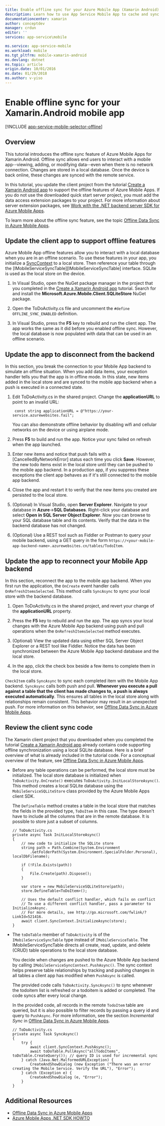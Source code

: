 ```yaml
---
title: Enable offline sync for your Azure Mobile App (Xamarin Android)
description: Learn how to use App Service Mobile App to cache and sync offline data in your Xamarin Android application
documentationcenter: xamarin
author: conceptdev
manager: crdun
editor: ''
services: app-service\mobile

ms.service: app-service-mobile
ms.workload: mobile
ms.tgt_pltfrm: mobile-xamarin-android
ms.devlang: dotnet
ms.topic: article
origin.date: 10/01/2016
ms.date: 01/29/2018
ms.author: v-yiso
---
```


# Enable offline sync for your Xamarin.Android mobile app

[!INCLUDE [app-service-mobile-selector-offline](../../includes/app-service-mobile-selector-offline.md)]

## Overview

This tutorial introduces the offline sync feature of Azure Mobile Apps for Xamarin.Android. Offline sync allows end users to interact
with a mobile app--viewing, adding, or modifying data--even when there is no network connection. Changes are stored in a local database.
Once the device is back online, these changes are synced with the remote service.

In this tutorial, you update the client project from the tutorial [Create a Xamarin Android app] to support the offline features
of Azure Mobile Apps. If you do not use the downloaded quick start server project, you must add the data access extension packages to your
project. For more information about server extension packages, see [Work with the .NET backend server SDK for Azure Mobile Apps](./app-service-mobile-dotnet-backend-how-to-use-server-sdk.md).

To learn more about the offline sync feature, see the topic [Offline Data Sync in Azure Mobile Apps].

## Update the client app to support offline features

Azure Mobile App offline features allow you to interact with a local database when you are in an offline scenario. To use
these features in your app, you initialize a [SyncContext] to a local store. Then reference your table through
the [IMobileServiceSyncTable][IMobileServiceSyncTable] interface. SQLite is used as the local store on the device.

1. In Visual Studio, open the NuGet package manager in the project that you completed in the [Create a Xamarin Android app] tutorial.  Search for and install the **Microsoft.Azure.Mobile.Client.SQLiteStore** NuGet package.

2. Open the ToDoActivity.cs file and uncomment the `#define OFFLINE_SYNC_ENABLED` definition.

3. In Visual Studio, press the **F5** key to rebuild and run the client app. The app works the same as it did before you enabled
    offline sync. However, the local database is now populated with data that can be used in an offline scenario.

## <a name="update-sync"></a>Update the app to disconnect from the backend

In this section, you break the connection to your Mobile App backend to simulate an offline situation. When you add data items, your
exception handler tells you that the app is in offline mode. In this state, new items added in the local store and are synced to
the mobile app backend when a push is executed in a connected state.

1. Edit ToDoActivity.cs in the shared project. Change the **applicationURL** to point to an invalid URL:

    ```
     const string applicationURL = @"https://your-service.azurewebsites.fail";
    ```

    You can also demonstrate offline behavior by disabling wifi and cellular networks on the device or using airplane mode.

2. Press **F5** to build and run the app. Notice your sync failed on refresh when the app launched.

3. Enter new items and notice that push fails with a [CancelledByNetworkError] status each time you click **Save**. However, the new
   todo items exist in the local store until they can be pushed to the mobile app backend.  In a production app, if you suppress these
   exceptions the client app behaves as if it's still connected to the mobile app backend.

4. Close the app and restart it to verify that the new items you created are persisted to the local store.

5. (Optional) In Visual Studio, open **Server Explorer**. Navigate to your database in **Azure**->**SQL Databases**. Right-click your
   database and select **Open in SQL Server Object Explorer**. Now you can browse to your SQL database table and its contents. Verify
   that the data in the backend database has not changed.

6. (Optional) Use a REST tool such as Fiddler or Postman to query your mobile backend, using a GET query in the
   form `https://<your-mobile-app-backend-name>.azurewebsites.cn/tables/TodoItem`.

## <a name="update-online-app"></a>Update the app to reconnect your Mobile App backend

In this section, reconnect the app to the mobile app backend. When you first run the application, the `OnCreate` event handler calls
`OnRefreshItemsSelected`. This method calls `SyncAsync` to sync your local store with the backend database.

1. Open ToDoActivity.cs in the shared project, and revert your change of the **applicationURL** property.

2. Press the **F5** key to rebuild and run the app. The app syncs your local changes with the Azure Mobile App backend using push and pull
   operations when the `OnRefreshItemsSelected` method executes.

3. (Optional) View the updated data using either SQL Server Object Explorer or a REST tool like Fiddler. Notice the data has been synchronized
   between the Azure Mobile App backend database and the local store.

4. In the app, click the check box beside a few items to complete them in the local store.

  `CheckItem` calls `SyncAsync` to sync each completed item with the Mobile App backend. `SyncAsync` calls both push and pull. **Whenever you
  execute a pull against a table that the client has made changes to, a push is always executed automatically**. This ensures all tables in the
  local store along with relationships remain consistent. This behavior may result in an unexpected push. For more information on this behavior,
  see [Offline Data Sync in Azure Mobile Apps].

## Review the client sync code

The Xamarin client project that you downloaded when you completed the tutorial [Create a Xamarin Android app] already contains code
supporting offline synchronization using a local SQLite database. Here is a brief overview of what is already included in the tutorial code. For a conceptual overview of the feature, see [Offline Data Sync in Azure Mobile Apps].

* Before any table operations can be performed, the local store must be initialized. The local store database is initialized
   when `ToDoActivity.OnCreate()` executes `ToDoActivity.InitLocalStoreAsync()`. This method creates a local SQLite database using
   the `MobileServiceSQLiteStore` class provided by the Azure Mobile Apps client SDK.

    The `DefineTable` method creates a table in the local store that matches the fields in the provided type, `ToDoItem` in this case. The type
    doesn't have to include all the columns that are in the remote database. It is possible to store just a subset of columns.

    ```
    // ToDoActivity.cs
    private async Task InitLocalStoreAsync()
    {
        // new code to initialize the SQLite store
        string path = Path.Combine(System.Environment
            .GetFolderPath(System.Environment.SpecialFolder.Personal), localDbFilename);

        if (!File.Exists(path))
        {
            File.Create(path).Dispose();
        }

        var store = new MobileServiceSQLiteStore(path);
        store.DefineTable<ToDoItem>();

        // Uses the default conflict handler, which fails on conflict
        // To use a different conflict handler, pass a parameter to InitializeAsync.
        // For more details, see http://go.microsoft.com/fwlink/?LinkId=521416.
        await client.SyncContext.InitializeAsync(store);
    }
    ```

* The `toDoTable` member of `ToDoActivity` is of the `IMobileServiceSyncTable` type instead of `IMobileServiceTable`. The IMobileServiceSyncTable
  directs all create, read, update, and delete (CRUD) table operations to the local store database.

    You decide when changes are pushed to the Azure Mobile App backend by calling `IMobileServiceSyncContext.PushAsync()`. The sync context helps
    preserve table relationships by tracking and pushing changes in all tables a client app has modified when `PushAsync` is called.

    The provided code calls `ToDoActivity.SyncAsync()` to sync whenever the todoitem list is refreshed or a todoitem is added or completed. The code
    syncs after every local change.

    In the provided code, all records in the remote `TodoItem` table are queried, but it is also possible to filter records by passing a query
    id and query to `PushAsync`. For more information, see the section *Incremental Sync* in [Offline Data Sync in Azure Mobile Apps].

    ```
    // ToDoActivity.cs
    private async Task SyncAsync()
    {
        try {
            await client.SyncContext.PushAsync();
            await toDoTable.PullAsync("allTodoItems", toDoTable.CreateQuery()); // query ID is used for incremental sync
        } catch (Java.Net.MalformedURLException) {
            CreateAndShowDialog (new Exception ("There was an error creating the Mobile Service. Verify the URL"), "Error");
        } catch (Exception e) {
            CreateAndShowDialog (e, "Error");
        }
    }
    ```

## Additional Resources

* [Offline Data Sync in Azure Mobile Apps]
* [Azure Mobile Apps .NET SDK HOWTO][8]

<!-- URLs. -->
[Create a Xamarin Android app]: ./app-service-mobile-xamarin-android-get-started.md
[Offline Data Sync in Azure Mobile Apps]: ./app-service-mobile-offline-data-sync.md

<!-- Images -->

<!-- URLs. -->
[Create a Xamarin Android app]: ./app-service-mobile-xamarin-android-get-started.md
[Offline Data Sync in Azure Mobile Apps]: ./app-service-mobile-offline-data-sync.md
[Xamarin Studio]: http://xamarin.com/download
[Xamarin extension]: http://xamarin.com/visual-studio
[SyncContext]: https://msdn.microsoft.com/zh-cn/library/azure/microsoft.windowsazure.mobileservices.mobileserviceclient.synccontext(v=azure.10).aspx
[8]: ./app-service-mobile-dotnet-how-to-use-client-library.md